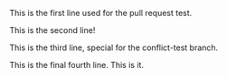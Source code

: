 This is the first line used for the pull request test.

This is the second line!

This is the third line, special for the conflict-test branch.

This is the final fourth line. This is it.